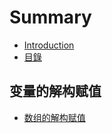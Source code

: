 # Summary

* [Introduction](README.md)
* [目錄](sidebar.md)

## 变量的解构赋值

* [数组的解构赋值](/docs/destructuring.md#数组的解构赋值)

